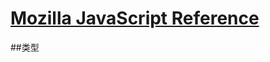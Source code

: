 # [Mozilla JavaScript Reference](https://developer.mozilla.org/en-US/docs/Web/JavaScript/Reference)

##类型